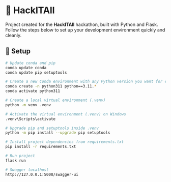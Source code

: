 # 🚀 HackITAll

Project created for the **HackITAll** hackathon, built with Python and Flask. Follow the steps below to set up your development environment quickly and cleanly.

## 🔧 Setup

```bash
# Update conda and pip
conda update conda
conda update pip setuptools

# Create a new Conda environment with any Python version you want for example:
conda create -n python311 python==3.11.*
conda activate python311

# Create a local virtual environment (.venv)
python -m venv .venv

# Activate the virtual environment (.venv) on Windows
.venv\Scripts\activate

# Upgrade pip and setuptools inside .venv
python -m pip install --upgrade pip setuptools

# Install project dependencies from requirements.txt
pip install -r requirements.txt

# Run project
flask run

# Swagger localhost
http://127.0.0.1:5000/swagger-ui
